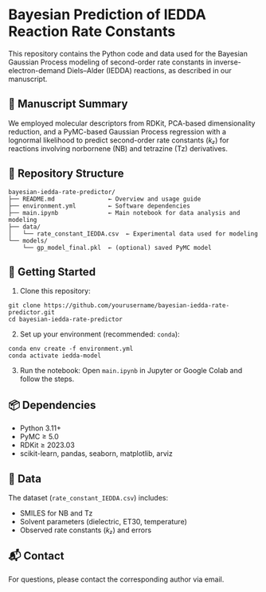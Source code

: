 
# Bayesian Prediction of IEDDA Reaction Rate Constants

This repository contains the Python code and data used for the Bayesian Gaussian Process modeling of second-order rate constants in inverse-electron-demand Diels–Alder (IEDDA) reactions, as described in our manuscript.

## 📄 Manuscript Summary

We employed molecular descriptors from RDKit, PCA-based dimensionality reduction, and a PyMC-based Gaussian Process regression with a lognormal likelihood to predict second-order rate constants (*k₂*) for reactions involving norbornene (NB) and tetrazine (Tz) derivatives.

## 🔧 Repository Structure

```
bayesian-iedda-rate-predictor/
├── README.md               ← Overview and usage guide
├── environment.yml         ← Software dependencies
├── main.ipynb              ← Main notebook for data analysis and modeling
├── data/
│   └── rate_constant_IEDDA.csv  ← Experimental data used for modeling
└── models/
    └── gp_model_final.pkl  ← (optional) saved PyMC model
```

## 🚀 Getting Started

1. Clone this repository:
```
git clone https://github.com/yourusername/bayesian-iedda-rate-predictor.git
cd bayesian-iedda-rate-predictor
```

2. Set up your environment (recommended: `conda`):
```
conda env create -f environment.yml
conda activate iedda-model
```

3. Run the notebook:
Open `main.ipynb` in Jupyter or Google Colab and follow the steps.

## 📦 Dependencies

- Python 3.11+
- PyMC ≥ 5.0
- RDKit ≥ 2023.03
- scikit-learn, pandas, seaborn, matplotlib, arviz

## 📂 Data

The dataset (`rate_constant_IEDDA.csv`) includes:
- SMILES for NB and Tz
- Solvent parameters (dielectric, ET30, temperature)
- Observed rate constants (*k₂*) and errors

## 📬 Contact

For questions, please contact the corresponding author via email.


